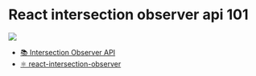 # React intersection observer api 101

<a href="https://github.com/PawaOx4th"><img src="https://img.shields.io/badge/PawaOx4th-181717?style=flat&logo=github&logoColor=ffffff"></a>

-  <a href="https://developer.mozilla.org/en-US/docs/Web/API/Intersection_Observer_API" >📚 Intersection Observer API</a> 
-   <a href="https://github.com/thebuilder/react-intersection-observer" > ⚛️ react-intersection-observer
</a> 
